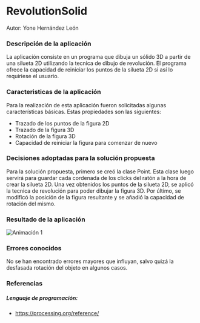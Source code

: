 # RevolutionSolid
Autor: Yone Hernández León

### Descripción de la aplicación
La aplicación consiste en un programa que dibuja un sólido 3D a partir de una silueta 2D utilizando la tecnica de dibujo de revolución. El programa ofrece la capacidad de reiniciar los puntos de la silueta 2D si así lo requiriese el usuario.

### Caracteristicas de la aplicación
Para la realización de esta aplicación fueron solicitadas algunas características básicas. Estas propiedades son las siguientes:
- Trazado de los puntos de la figura 2D
- Trazado de la figura 3D
- Rotación de la figura 3D
- Capacidad de reiniciar la figura para comenzar de nuevo

### Decisiones adoptadas para la solución propuesta
Para la solución propuesta, primero se creó la clase Point. Esta clase luego servirá para guardar cada cordenada de los clicks del ratón a la hora de crear la silueta 2D. Una vez obtenidos los puntos de la silueta 2D, se aplicó la tecnica de revolución para poder dibujar la figura 3D. Por último, se modificó la posición de la figura resultante y se añadió la capacidad de rotación del mismo.

### Resultado de la aplicación
![Animación 1](https://github.com/YoneHernandezLeon/RevolutionSolid/blob/main/revo.gif?raw=true)

### Errores conocidos
No se han encontrado errores mayores que influyan, salvo quizá la desfasada rotación del objeto en algunos casos.

### Referencias
##### Lenguaje de programación:
- https://processing.org/reference/
